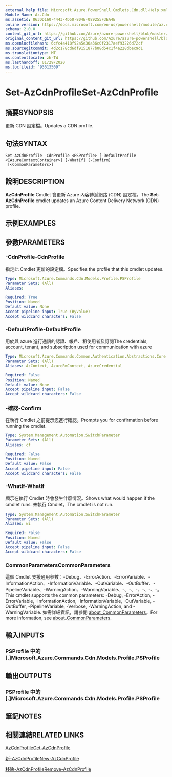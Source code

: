 ```yaml
---
external help file: Microsoft.Azure.PowerShell.Cmdlets.Cdn.dll-Help.xml
Module Name: Az.Cdn
ms.assetid: 863DD160-4443-4D50-804E-089255F3EA4E
online version: https://docs.microsoft.com/en-us/powershell/module/az.cdn/set-azcdnprofile
schema: 2.0.0
content_git_url: https://github.com/Azure/azure-powershell/blob/master/src/Cdn/Cdn/help/Set-AzCdnProfile.md
original_content_git_url: https://github.com/Azure/azure-powershell/blob/master/src/Cdn/Cdn/help/Set-AzCdnProfile.md
ms.openlocfilehash: 6cfc4a418f92a5e30a36c0f2317aef93226d72cf
ms.sourcegitcommit: 4d2c178cd6df9151877b08d54c1f4a228dbec9d1
ms.translationtype: MT
ms.contentlocale: zh-TW
ms.lasthandoff: 01/29/2020
ms.locfileid: "93613509"
---
```

# <span data-ttu-id="a2dee-101">Set-AzCdnProfile</span><span class="sxs-lookup"><span data-stu-id="a2dee-101">Set-AzCdnProfile</span></span>

## <span data-ttu-id="a2dee-102">摘要</span><span class="sxs-lookup"><span data-stu-id="a2dee-102">SYNOPSIS</span></span>
<span data-ttu-id="a2dee-103">更新 CDN 設定檔。</span><span class="sxs-lookup"><span data-stu-id="a2dee-103">Updates a CDN profile.</span></span>

## <span data-ttu-id="a2dee-104">句法</span><span class="sxs-lookup"><span data-stu-id="a2dee-104">SYNTAX</span></span>

```
Set-AzCdnProfile -CdnProfile <PSProfile> [-DefaultProfile <IAzureContextContainer>] [-WhatIf] [-Confirm]
 [<CommonParameters>]
```

## <span data-ttu-id="a2dee-105">說明</span><span class="sxs-lookup"><span data-stu-id="a2dee-105">DESCRIPTION</span></span>
<span data-ttu-id="a2dee-106">**AzCdnProfile** Cmdlet 會更新 Azure 內容傳遞網路 (CDN) 設定檔。</span><span class="sxs-lookup"><span data-stu-id="a2dee-106">The **Set-AzCdnProfile** cmdlet updates an Azure Content Delivery Network (CDN) profile.</span></span>

## <span data-ttu-id="a2dee-107">示例</span><span class="sxs-lookup"><span data-stu-id="a2dee-107">EXAMPLES</span></span>

## <span data-ttu-id="a2dee-108">參數</span><span class="sxs-lookup"><span data-stu-id="a2dee-108">PARAMETERS</span></span>

### <span data-ttu-id="a2dee-109">-CdnProfile</span><span class="sxs-lookup"><span data-stu-id="a2dee-109">-CdnProfile</span></span>
<span data-ttu-id="a2dee-110">指定此 Cmdlet 更新的設定檔。</span><span class="sxs-lookup"><span data-stu-id="a2dee-110">Specifies the profile that this cmdlet updates.</span></span>

```yaml
Type: Microsoft.Azure.Commands.Cdn.Models.Profile.PSProfile
Parameter Sets: (All)
Aliases:

Required: True
Position: Named
Default value: None
Accept pipeline input: True (ByValue)
Accept wildcard characters: False
```

### <span data-ttu-id="a2dee-111">-DefaultProfile</span><span class="sxs-lookup"><span data-stu-id="a2dee-111">-DefaultProfile</span></span>
<span data-ttu-id="a2dee-112">用於與 azure 進行通訊的認證、帳戶、租使用者及訂閱</span><span class="sxs-lookup"><span data-stu-id="a2dee-112">The credentials, account, tenant, and subscription used for communication with azure</span></span>

```yaml
Type: Microsoft.Azure.Commands.Common.Authentication.Abstractions.Core.IAzureContextContainer
Parameter Sets: (All)
Aliases: AzContext, AzureRmContext, AzureCredential

Required: False
Position: Named
Default value: None
Accept pipeline input: False
Accept wildcard characters: False
```

### <span data-ttu-id="a2dee-113">-確認</span><span class="sxs-lookup"><span data-stu-id="a2dee-113">-Confirm</span></span>
<span data-ttu-id="a2dee-114">在執行 Cmdlet 之前提示您進行確認。</span><span class="sxs-lookup"><span data-stu-id="a2dee-114">Prompts you for confirmation before running the cmdlet.</span></span>

```yaml
Type: System.Management.Automation.SwitchParameter
Parameter Sets: (All)
Aliases: cf

Required: False
Position: Named
Default value: False
Accept pipeline input: False
Accept wildcard characters: False
```

### <span data-ttu-id="a2dee-115">-WhatIf</span><span class="sxs-lookup"><span data-stu-id="a2dee-115">-WhatIf</span></span>
<span data-ttu-id="a2dee-116">顯示在執行 Cmdlet 時會發生什麼情況。</span><span class="sxs-lookup"><span data-stu-id="a2dee-116">Shows what would happen if the cmdlet runs.</span></span>
<span data-ttu-id="a2dee-117">未執行 Cmdlet。</span><span class="sxs-lookup"><span data-stu-id="a2dee-117">The cmdlet is not run.</span></span>

```yaml
Type: System.Management.Automation.SwitchParameter
Parameter Sets: (All)
Aliases: wi

Required: False
Position: Named
Default value: False
Accept pipeline input: False
Accept wildcard characters: False
```

### <span data-ttu-id="a2dee-118">CommonParameters</span><span class="sxs-lookup"><span data-stu-id="a2dee-118">CommonParameters</span></span>
<span data-ttu-id="a2dee-119">這個 Cmdlet 支援通用參數：-Debug、-ErrorAction、-ErrorVariable、-InformationAction、-InformationVariable、-OutVariable、-OutBuffer、-PipelineVariable、-WarningAction、-WarningVariable、-、-、-、-、-、-。</span><span class="sxs-lookup"><span data-stu-id="a2dee-119">This cmdlet supports the common parameters: -Debug, -ErrorAction, -ErrorVariable, -InformationAction, -InformationVariable, -OutVariable, -OutBuffer, -PipelineVariable, -Verbose, -WarningAction, and -WarningVariable.</span></span> <span data-ttu-id="a2dee-120">如需詳細資訊，請參閱 [about_CommonParameters](https://go.microsoft.com/fwlink/?LinkID=113216)。</span><span class="sxs-lookup"><span data-stu-id="a2dee-120">For more information, see [about_CommonParameters](https://go.microsoft.com/fwlink/?LinkID=113216).</span></span>

## <span data-ttu-id="a2dee-121">輸入</span><span class="sxs-lookup"><span data-stu-id="a2dee-121">INPUTS</span></span>

### <span data-ttu-id="a2dee-122">PSProfile 中的 [.]</span><span class="sxs-lookup"><span data-stu-id="a2dee-122">Microsoft.Azure.Commands.Cdn.Models.Profile.PSProfile</span></span>

## <span data-ttu-id="a2dee-123">輸出</span><span class="sxs-lookup"><span data-stu-id="a2dee-123">OUTPUTS</span></span>

### <span data-ttu-id="a2dee-124">PSProfile 中的 [.]</span><span class="sxs-lookup"><span data-stu-id="a2dee-124">Microsoft.Azure.Commands.Cdn.Models.Profile.PSProfile</span></span>

## <span data-ttu-id="a2dee-125">筆記</span><span class="sxs-lookup"><span data-stu-id="a2dee-125">NOTES</span></span>

## <span data-ttu-id="a2dee-126">相關連結</span><span class="sxs-lookup"><span data-stu-id="a2dee-126">RELATED LINKS</span></span>

[<span data-ttu-id="a2dee-127">AzCdnProfile</span><span class="sxs-lookup"><span data-stu-id="a2dee-127">Get-AzCdnProfile</span></span>](./Get-AzCdnProfile.md)

[<span data-ttu-id="a2dee-128">新-AzCdnProfile</span><span class="sxs-lookup"><span data-stu-id="a2dee-128">New-AzCdnProfile</span></span>](./New-AzCdnProfile.md)

[<span data-ttu-id="a2dee-129">移除-AzCdnProfile</span><span class="sxs-lookup"><span data-stu-id="a2dee-129">Remove-AzCdnProfile</span></span>](./Remove-AzCdnProfile.md)


